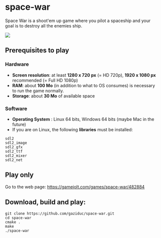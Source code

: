 # space-war
Space War is a shoot'em up game where you pilot a spaceship and your goal is to destroy all the enemies ship.

![](https://s5.gifyu.com/images/2019-12-29-002144_1920x1080_scrot.png)
## Prerequisites to play
### Hardware
- **Screen resolution**: at least **1280 x 720 px** (= HD 720p), **1920 x 1080 px** recommended (= Full HD 1080p)
- **RAM**: about **100 Mo** (in addition to what to OS consumes) is necessary to run the game normally.
- **Storage**: about **30 Mo** of available space
### Software
- **Operating System** : Linux 64 bits, Windows 64 bits (maybe Mac in the future)
- If you are on Linux, the following **libraries** must be installed:
```
sdl2
sdl2_image
sdl2_gfx
sdl2_ttf
sdl2_mixer
sdl2_net
```
## Play only
Go to the web page: https://gamejolt.com/games/space-war/482884
## Download, build and play:
```shell
git clone https://github.com/gaziduc/space-war.git
cd space-war
cmake .
make
./space-war
```

